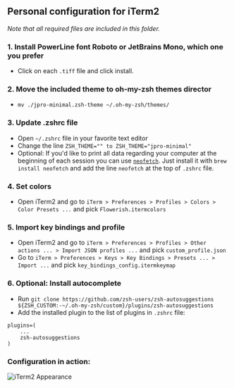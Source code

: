 ## Personal configuration for iTerm2

*Note that all required files are included in this folder.*

### 1. Install PowerLine font Roboto or JetBrains Mono, which one you prefer
- Click on each `.tiff` file and click install.

### 2. Move the included theme to oh-my-zsh themes director
- `mv ./jpro-minimal.zsh-theme ~/.oh-my-zsh/themes/`

### 3. Update .zshrc file
- Open `~/.zshrc` file in your favorite text editor
- Change the line `ZSH_THEME="" to ZSH_THEME="jpro-minimal"`
- Optional:
	If you'd like to print all data regarding your computer at the beginning of each session you can use [`neofetch`](https://github.com/dylanaraps/neofetch). Just install it with `brew install neofetch` and add the line `neofetch` at the top of `.zshrc` file.

### 4. Set colors
- Open iTerm2 and go to `iTerm > Preferences > Profiles > Colors > Color Presets ...` and pick `Flowerish.itermcolors`

### 5. Import key bindings and profile
- Open iTerm2 and go to `iTerm > Preferences > Profiles > Other actions ... > Import JSON profiles ...` and pick `custom_profile.json`
- Go to `iTerm > Preferences > Keys > Key Bindings > Presets ... > Import ...` and pick `key_bindings_config.itermkeymap`

### 6. Optional: Install autocomplete
- Run `git clone https://github.com/zsh-users/zsh-autosuggestions ${ZSH_CUSTOM:-~/.oh-my-zsh/custom}/plugins/zsh-autosuggestions`
- Add the installed plugin to the list of plugins in `.zshrc` file: 
```
plugins=(
	...
	zsh-autosuggestions
)
```

### Configuration in action:
![iTerm2 Appearance](iterm2.png)

